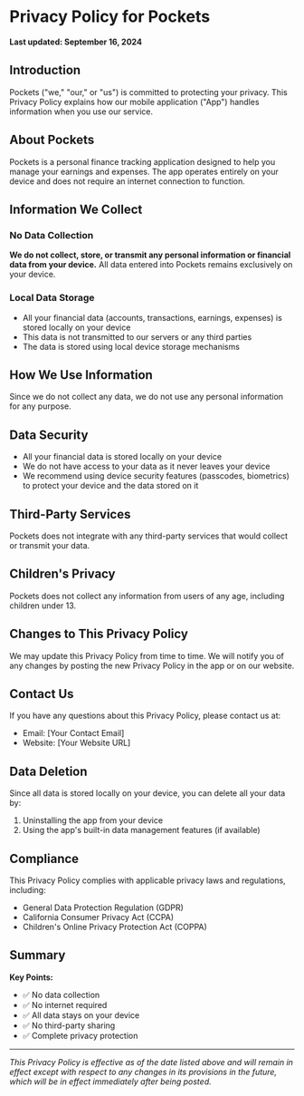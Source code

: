 # Privacy Policy for Pockets

**Last updated: September 16, 2024**

## Introduction

Pockets ("we," "our," or "us") is committed to protecting your privacy. This Privacy Policy explains how our mobile application ("App") handles information when you use our service.

## About Pockets

Pockets is a personal finance tracking application designed to help you manage your earnings and expenses. The app operates entirely on your device and does not require an internet connection to function.

## Information We Collect

### No Data Collection

**We do not collect, store, or transmit any personal information or financial data from your device.** All data entered into Pockets remains exclusively on your device.

### Local Data Storage

- All your financial data (accounts, transactions, earnings, expenses) is stored locally on your device
- This data is not transmitted to our servers or any third parties
- The data is stored using local device storage mechanisms

## How We Use Information

Since we do not collect any data, we do not use any personal information for any purpose.

## Data Security

- All your financial data is stored locally on your device
- We do not have access to your data as it never leaves your device
- We recommend using device security features (passcodes, biometrics) to protect your device and the data stored on it

## Third-Party Services

Pockets does not integrate with any third-party services that would collect or transmit your data.

## Children's Privacy

Pockets does not collect any information from users of any age, including children under 13.

## Changes to This Privacy Policy

We may update this Privacy Policy from time to time. We will notify you of any changes by posting the new Privacy Policy in the app or on our website.

## Contact Us

If you have any questions about this Privacy Policy, please contact us at:

- Email: [Your Contact Email]
- Website: [Your Website URL]

## Data Deletion

Since all data is stored locally on your device, you can delete all your data by:

1. Uninstalling the app from your device
2. Using the app's built-in data management features (if available)

## Compliance

This Privacy Policy complies with applicable privacy laws and regulations, including:

- General Data Protection Regulation (GDPR)
- California Consumer Privacy Act (CCPA)
- Children's Online Privacy Protection Act (COPPA)

## Summary

**Key Points:**

- ✅ No data collection
- ✅ No internet required
- ✅ All data stays on your device
- ✅ No third-party sharing
- ✅ Complete privacy protection

---

_This Privacy Policy is effective as of the date listed above and will remain in effect except with respect to any changes in its provisions in the future, which will be in effect immediately after being posted._
